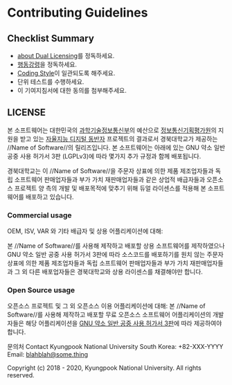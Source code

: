 # Contributing Guidelines

## Checklist Summary

- [about Dual Licensing](#about-dual-licensing)를 정독하세요.
- [행동강령](https://github.com/Katinor/CESLeA_readme_template/blob/master/CODE_OF_CONDUCT_ko.md)을 정독하세요.
- [Coding Style](https://www.python.org/dev/peps/pep-0008/)이 일관되도록 해주세요.
- 단위 테스트를 수행하세요.
- 이 기여지침서에 대한 동의를 첨부해주세요.

## LICENSE

본 소프트웨어는 대한민국의 [과학기술정보통신부]의 예산으로 [정보통신기획평가원]의 지원을 받고 있는 [자율지능 디지털 동반자] 프로젝트의 결과로서 경북대학교가 제공하는 //Name of Software//의 릴리즈입니다. 본 소프트웨어는 아래에 있는 GNU 약소 일반 공중 사용 허가서 3판 (LGPLv3)에 따라 몇가지 추가 규정과 함께 배포됩니다.

경북대학교는 이 //Name of Software//을 주문자 상표에 의한 제품 제조업자들과 독립 소프트웨어 판매업자들과 부가 가치 재판매업자들과 같은 상업적 배급자들과 오픈소스 프로젝트 양 측의 개발 및 배포목적에 맞추기 위해 듀얼 라이센스를 적용해 본 소프트웨어를 배포하고 있습니다.

### Commercial usage
OEM, ISV, VAR 와 기타 배급자 및 상용 어플리케이션에 대해:

본 //Name of Software//를 사용해 제작하고 배포할 상용 소프트웨어를 제작하였으나 GNU 약소 일반 공중 사용 허가서 3판에 따라 소스코드를 배포하기를 원치 않는 주문자 상표에 의한 제품 제조업자들과 독립 소프트웨어 판매업자들과 부가 가치 재판매업자들과 그 외 다른 배포업자들은 경북대학교와 상용 라이센스를 채결해야만 합니다.

### Open Source usage
오픈소스 프로젝트 및 그 외 오픈소스 이용 어플리케이션에 대해:
본 //Name of Software//를 사용해 제작하고 배포할 무료 오픈소스 소프트웨어 어플리케이션의 개발자들은 해당 어플리케이션을 [GNU 약소 일반 공중 사용 허가서 3판]에 따라 제공하여야 합니다.

문의처
Contact Kyungpook National University
South Korea: +82-XXX-YYYY
Email: blahblah@some.thing

Copyright (c) 2018 - 2020, Kyungpook National University. All rights reserved.


<!---
Here is for making links. if you used [blahblah] above this section, Here you can make them hypertext.
You need to change the destination of [license] and [README for Korean~~] to your own repository.
-->

[자율지능 디지털 동반자]: http://aicompanion.or.kr/
[과학기술정보통신부]: https://www.msit.go.kr/
[정보통신기획평가원]: https://www.iitp.kr/
[GNU 약소 일반 공중 사용 허가서 3판]: https://github.com/Katinor/CESLeA_readme_template/blob/master/LICENSE
